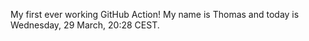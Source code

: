 My first ever working GitHub Action!
My name is Thomas and today is Wednesday, 29 March, 20:28 CEST. 
